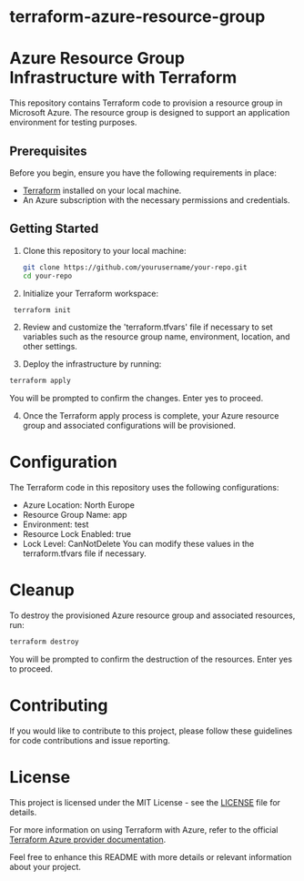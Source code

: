 # terraform-azure-resource-group
# Azure Resource Group Infrastructure with Terraform

This repository contains Terraform code to provision a resource group in Microsoft Azure. The resource group is designed to support an application environment for testing purposes.

## Prerequisites

Before you begin, ensure you have the following requirements in place:

- [Terraform](https://www.terraform.io/) installed on your local machine.
- An Azure subscription with the necessary permissions and credentials.

## Getting Started

1. Clone this repository to your local machine:

   ```bash
   git clone https://github.com/yourusername/your-repo.git
   cd your-repo
1. Initialize your Terraform workspace:

  ```bash
   terraform init
```
2. Review and customize the 'terraform.tfvars' file if necessary to set variables such as the resource group name, environment, location, and other settings.

3. Deploy the infrastructure by running:
  ```bash
terraform apply
```
You will be prompted to confirm the changes. Enter yes to proceed.

4. Once the Terraform apply process is complete, your Azure resource group and associated configurations will be provisioned.

# Configuration
The Terraform code in this repository uses the following configurations:

- Azure Location: North Europe
- Resource Group Name: app
- Environment: test
- Resource Lock Enabled: true
- Lock Level: CanNotDelete
You can modify these values in the terraform.tfvars file if necessary.

# Cleanup
To destroy the provisioned Azure resource group and associated resources, run:

   ```bash
terraform destroy
```
You will be prompted to confirm the destruction of the resources. Enter yes to proceed.

# Contributing
If you would like to contribute to this project, please follow these guidelines for code contributions and issue reporting.

# License
This project is licensed under the MIT License - see the [LICENSE](https://github.com/opz0/terraform-azure-resource-group/blob/readme/LICENSE.txt) file for details.

For more information on using Terraform with Azure, refer to the official [Terraform Azure provider documentation](https://registry.terraform.io/providers/hashicorp/azurerm/latest/docs).

Feel free to enhance this README with more details or relevant information about your project.
